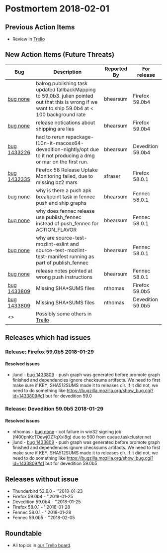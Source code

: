 # Postmortem 2018-02-01

## Previous Action Items

* Review in [Trello](https://trello.com/b/xLXT4chg/release-postmortem)

## New Action Items (Future Threats)

| Bug                                                           | Description                | Reported By         | For release |
| ------------------------------------------------------------- | -------------------------- | ------------------- | ----------- |
| [bug none](https://bugzil.la/none)  | balrog publishing task updated fallbackMapping to 59.0b3. julien pointed out that this is wrong if we want to ship 59.0b4 at < 100 background rate | bhearsum  | Firefox 59.0b4 |
| [bug none](https://bugzil.la/none)  | release notications about shipping are lies | bhearsum  | Firefox 59.0b4 |
| [bug 1433226](https://bugzil.la/1433226)  | had to rerun repackage-l10n-it-macosx64-devedition-nightly/opt due to it not producing a dmg or mar on the first run. | bhearsum  | Devedition 59.0b4 |
| [bug 1432335](https://bugzil.la/1432335)  | Firefox 58 Release Uptake Monitoring failed, due to missing bz2 mars | sfraser  | Firefox 58.0.1 |
| [bug none](https://bugzil.la/none)  | why is there a push apk breakpoint task in fennec push and ship graphs | bhearsum  | Fennec 58.0.1 |
| [bug none](https://bugzil.la/none)  | why does fennec release use publish_fennec instead of push_fennec for ACTION_FLAVOR | bhearsum  | Fennec 58.0.1 |
| [bug none](https://bugzil.la/none)  | why are source-test-mozlint-eslint and source-test-mozlint-test-manifest running as part of publish_fennec | bhearsum  | Fennec 58.0.1 |
| [bug none](https://bugzil.la/none)  | release notes pointed at wrong push instructions | bhearsum  | Fennec 58.0.1 |
| [bug 1433809](https://bugzil.la/1433809)  | Missing SHA*SUMS files | nthomas  | Firefox 59.0b5 |
| [bug 1433809](https://bugzil.la/1433809)  | Missing SHA*SUMS files | nthomas  | Devedition 59.0b5 |
| <> | Possibly some others in [Trello](https://trello.com/b/xLXT4chg/release-postmortem) | | | | |

## Releases which had issues

### Release: Firefox 59.0b5 2018-01-29

#### Resolved issues
- jlund - [bug 1433809](https://bugzil.la/1433809) - push graph was generated before promote graph finished and dependencies ignore checksums artifacts. We need to first make sure if KEY, SHA512SUMS made it to releases dir. If it did not, we need to do something like https://bugzilla.mozilla.org/show_bug.cgi?id=1433809#c1 but for devedition 59.0
### Release: Devedition 59.0b5 2018-01-29

#### Resolved issues
- nthomas - [bug none](https://bugzil.la/none) - cot failure in win32 signing job (f400phKcTOewjOZ7qXxI8g) due to 500 from queue.taskcluster.net
- jlund - [bug 1433809](https://bugzil.la/1433809) - push graph was generated before promote graph finished and dependencies ignore checksums artifacts. We need to first make sure if KEY, SHA512SUMS made it to releases dir. If it did not, we need to do something like https://bugzilla.mozilla.org/show_bug.cgi?id=1433809#c1 but for devedition 59.0b5

## Releases without issue

* Thunderbird 52.6.0 - ''2018-01-23
* Firefox 59.0b4 - ''2018-01-25
* Devedition 59.0b4 - ''2018-01-25
* Firefox 58.0.1 - ''2018-01-28
* Fennec 58.0.1 - ''2018-01-28
* Fennec 59.0b5 - ''2018-02-05

## Roundtable
- All topics in [our Trello board](https://trello.com/b/xLXT4chg/release-postmortem).
